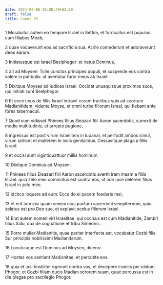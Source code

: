 ```yaml
---
date: 2024-09-06 20:00:49+02:00
draft: false
title: Caput 25
---
```





1 Morabatur autem eo tempore Israel in Settim, et fornicatus est populus cum filiabus Moab,

2 quae vocaverunt eos ad sacrificia sua. At ille comederunt et adoraverunt deos earum.

3 Initiatusque est Israel Beelphegor: et iratus Dominus,

4 ait ad Moysen: Tolle cunctos principes populi, et suspende eos contra solem in patibulis: ut avertatur furor meus ab Israel.

5 Dixitque Moyses ad Iudices Israel: Occidat unusquisque proximos suos, qui initiati sunt Beelphegor.

6 Et ecce unus de filiis Israel intravit coram fratribus suis ad scortum Madianitidem, vidente Moyse, et omni turba filiorum Israel, qui flebant ante fores tabernaculi.

7 Quod cum vidisset Phinees filius Eleazari filii Aaron sacerdotis, surrexit de medio multitudinis, et arrepto pugione,

8 ingressus est post virum Israelitem in lupanar, et perfodit ambos simul, virum scilicet et mulierem in locis genitalibus. Cessavitque plaga a filiis Israel:

9 et occisi sunt vigintiquattuor millia hominum.

10 Dixitque Dominus ad Moysen:

11 Phinees filius Eleazari filii Aaron sacerdotis avertit iram meam a filiis Israel: quia zelo meo commotus est contra eos, ut non ipse delerem filios Israel in zelo meo.

12 idcirco loquere ad eum: Ecce do ei pacem foederis mei,

13 et erit tam ipsi quam semini eius pactum sacerdotii sempiternum, quia zelatus est pro Deo suo, et expiavit scelus filiorum Israel.

14 Erat autem nomen viri Israelitae, qui occisus est cum Madianitide, Zambri filius Salu, dux de cognatione et tribu Simeonis.

15 Porro mulier Madianitis, quae pariter interfecta est, vocabatur Cozbi filia Sur principis nobilissimi Madianitarum.

16 Locutusque est Dominus ad Moysen, dicens:

17 Hostes vos sentiant Madianitae, et percutite eos:

18 quia et ipsi hostiliter egerunt contra vos, et decepere insidiis per idolum Phogor, et Cozbi filiam ducis Madian sororem suam, quae percussa est in die plagae pro sacrilegio Phogor.

